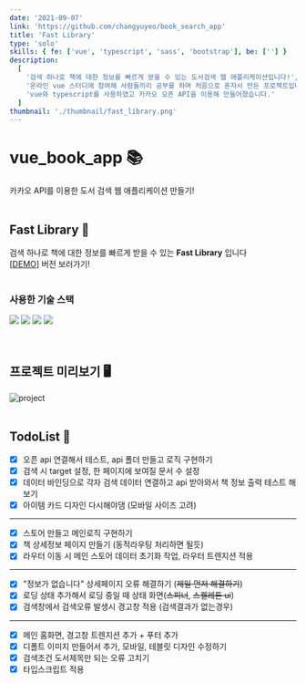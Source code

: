 ```yaml
---
date: '2021-09-07'
link: 'https://github.com/changyuyeo/book_search_app'
title: 'Fast Library'
type: 'solo'
skills: { fe: ['vue', 'typescript', 'sass', 'bootstrap'], be: [''] }
description:
  [
    '검색 하나로 책에 대한 정보를 빠르게 얻을 수 있는 도서검색 웹 애플리케이션입니다!',
    '온라인 vue 스터디에 참여해 사람들끼리 공부를 하며 처음으로 혼자서 만든 프로젝트입니다.',
    'vue와 typescript를 사용하였고 카카오 오픈 API을 이용해 만들어졌습니다.'
  ]
thumbnail: './thumbnail/fast_library.png'
---
```


# vue_book_app 📚

카카오 API를 이용한 도서 검색 웹 애플리케이션 만들기!
<br /><br />

## Fast Library 📖

검색 하나로 책에 대한 정보를 빠르게 받을 수 있는 **Fast Library** 입니다
<br />
[<a href="https://fastlibray.netlify.app">DEMO</a>] 버전 보러가기!
<br /><br />

### 사용한 기술 스택

<div>
  <img src="https://img.shields.io/badge/Vue.js-4FC08D?style=flat-square&logo=Vue.js&logoColor=white" />
  <img src="https://img.shields.io/badge/typescript-3178C6?style=flat-square&logo=typescript&logoColor=white" />
  <img src="https://img.shields.io/badge/scss-CC6699?style=flat-square&logo=Sass&logoColor=white" >
  <img src="https://img.shields.io/badge/Bootstrap-7952B3?style=flat-square&logo=Bootstrap&logoColor=white" />
</div>
<br /><br />

## 프로젝트 미리보기 🖥

![project](https://user-images.githubusercontent.com/80776262/132224040-948d3873-0748-4e5a-beaa-f948fffd5e66.gif)
<br /><br />

## TodoList 📌

- [x] 오픈 api 연결해서 테스트, api 폴더 만들고 로직 구현하기
- [x] 검색 시 target 설정, 한 페이지에 보여질 문서 수 설정
- [x] 데이터 바인딩으로 각자 검색 데이터 연결하고 api 받아와서 책 정보 출력 테스트 해보기
- [x] 아이템 카드 디자인 다시해야댐 (모바일 사이즈 고려)

---

- [x] 스토어 만들고 메인로직 구현하기
- [x] 책 상세정보 페이지 만들기 (동적라우팅 처리하면 될듯)
- [x] 라우터 이동 시 메인 스토어 데이터 초기화 작업, 라우터 트렌지션 적용

---

- [x] "정보가 없습니다" 상세페이지 오류 해결하기 (~~제일 먼저 해결하기~~)
- [x] 로딩 상태 추가해서 로딩 중일 때 상태 화면(~~스피너~~, ~~스켈레톤 ui~~)
- [x] 검색창에서 검색오류 발생시 경고창 적용 (검색결과가 없는경우)

---

- [x] 메인 홈화면, 경고창 트렌지션 추가 + 푸터 추가
- [x] 디폴트 이미지 만들어서 추가, 모바일, 테블릿 디자인 수정하기
- [x] 검색조건 도서제목만 되는 오류 고치기
- [x] 타입스크립트 적용
